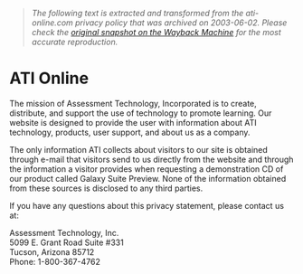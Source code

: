 > *The following text is extracted and transformed from the ati-online.com privacy policy that was archived on 2003-06-02. Please check the [original snapshot on the Wayback Machine](https://web.archive.org/web/20030602175053id_/http%3A//63.172.114.196/ati/privacyPolicy.htm) for the most accurate reproduction.*

# ATI Online

The mission of Assessment Technology, Incorporated is to create, distribute, and support the use of technology to promote learning. Our website is designed to provide the user with information about ATI technology, products, user support, and about us as a company. 

The only information ATI collects about visitors to our site is obtained through e-mail that visitors send to us directly from the website and through the information a visitor provides when requesting a demonstration CD of our product called Galaxy Suite Preview. None of the information obtained from these sources is disclosed to any third parties. 

If you have any questions about this privacy statement, please contact us at: 

Assessment Technology, Inc.   
5099 E. Grant Road Suite #331   
Tucson, Arizona 85712   
Phone: 1-800-367-4762 
